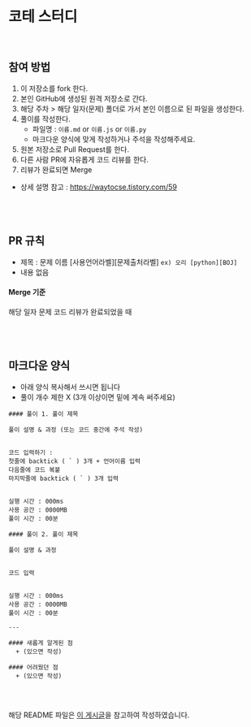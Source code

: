 # 코테 스터디
<br/>

## 참여 방법
1. 이 저장소를 fork 한다.
2. 본인 GitHub에 생성된 원격 저장소로 간다. 
3. 해당 주차 > 해당 일자(문제) 폴더로 가서 본인 이름으로 된 파일을 생성한다.
4. 풀이를 작성한다.
   + 파일명 : `이름.md` or `이름.js` or `이름.py` 
   + 마크다운 양식에 맞게 작성하거나 주석을 작성해주세요.
5. 원본 저장소로 Pull Request를 한다.   
6. 다른 사람 PR에 자유롭게 코드 리뷰를 한다.
7. 리뷰가 완료되면 Merge
  
+ 상세 설명 참고 : https://waytocse.tistory.com/59  
<br/><br/><br/>
    
## PR 규칙
+ 제목 : 문제 이름 [사용언어라벨][문제출처라벨] 
   `ex) 오리 [python][BOJ]`  
+ 내용 없음
  
   
#### Merge 기준
해당 일자 문제 코드 리뷰가 완료되었을 때  
<br/><br/><br/>
   
## 마크다운 양식
+ 아래 양식 복사해서 쓰시면 됩니다
+ 풀이 개수 제한 X (3개 이상이면 밑에 계속 써주세요)

```
#### 풀이 1. 풀이 제목

풀이 설명 & 과정 (또는 코드 중간에 주석 작성)


코드 입력하기 :  
첫줄에 backtick ( ` ) 3개 + 언어이름 입력    
다음줄에 코드 복붙  
마지막줄에 backtick ( ` ) 3개 입력  


실행 시간 : 000ms    
사용 공간 : 0000MB  
풀이 시간 : 00분  

#### 풀이 2. 풀이 제목

풀이 설명 & 과정

 
코드 입력  


실행 시간 : 000ms    
사용 공간 : 0000MB  
풀이 시간 : 00분  

--- 

#### 새롭게 알게된 점
  + (있으면 작성)

#### 어려웠던 점
  + (있으면 작성)
  
```
<br/>

해당 README 파일은 [이 게시글](https://github.com/kimdozzi/2023-codingtest-study)을 참고하여 작성하였습니다.

